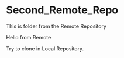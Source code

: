 # Second_Remote_Repo
This is folder from the Remote Repository

Hello from Remote 

Try to clone in Local Repository.
